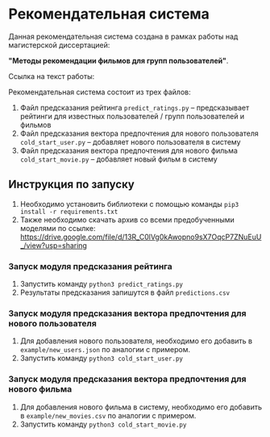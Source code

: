 # Рекомендательная система

Данная рекомендательная система создана в рамках работы над магистерской диссертацией:

**"Методы рекомендации фильмов для групп пользователей"**.

Ссылка на текст работы: <Link to final text> 

Рекомендательная система состоит из трех файлов:

1. Файл предсказания рейтинга `predict_ratings.py` – предсказывает рейтинги для известных пользователей / групп пользователей и фильмов
2. Файл предсказания вектора предпочтения для нового пользователя `cold_start_user.py` – добавляет нового пользователя в систему
3. Файл предсказания вектора предпочтения для нового фильма `cold_start_movie.py` – добавляет новый фильм в систему

## Инструкция по запуску

1. Необходимо установить библиотеки с помощью команды `pip3 install -r requirements.txt`
2. Также необходимо скачать архив со всеми предобученными моделями по ссылке: https://drive.google.com/file/d/13R_C0lVg0kAwopno9sX7OqcP7ZNuEuU_/view?usp=sharing

### Запуск модуля предсказания рейтинга

1. Запустить команду `python3 predict_ratings.py`
2. Результаты предсказания запишутся в файл `predictions.csv`

### Запуск модуля предсказания вектора предпочтения для нового пользователя

1. Для добавления нового пользователя, необходимо его добавить в `example/new_users.json` по аналогии с примером.
2. Запустить команду `python3 cold_start_user.py`

### Запуск модуля предсказания вектора предпочтения для нового фильма

1. Для добавления нового фильма в систему, необходимо его добавить в `example/new_movies.csv` по аналогии с примером.
2. Запустить команду `python3 cold_start_movie.py`
